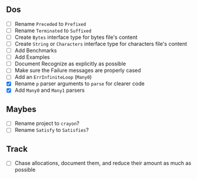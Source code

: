 ## Dos

- [ ] Rename `Preceded` to `Prefixed`
- [ ] Rename `Terminated` to `Suffixed`
- [ ] Create `Bytes` interface type for bytes file's content
- [ ] Create `String` or `Characters` interface type for characters file's content
- [ ] Add Benchmarks
- [ ] Add Examples
- [ ] Document Recognize as explicitly as possible
- [ ] Make sure the Failure messages are properly cased
- [ ] Add an `ErrInfiniteLoop` (`Many0`)
- [x] Rename `p` parser arguments to `parse` for clearer code
- [x] Add `Many0` and `Many1` parsers

## Maybes

- [ ] Rename project to `crayon`?
- [ ] Rename `Satisfy` to `Satisfies`?

## Track

- [ ] Chase allocations, document them, and reduce their amount as much as possible
